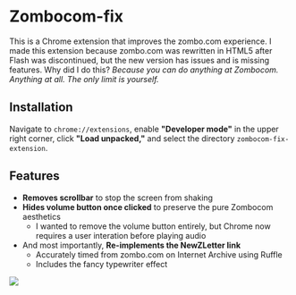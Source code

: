# Zombocom-fix
This is a Chrome extension that improves the zombo.com experience. I made this extension because zombo.com was rewritten in HTML5 after Flash was discontinued, but the new version has issues and is missing features. Why did I do this? *Because you can do anything at Zombocom. Anything at all. The only limit is yourself.*

## Installation
Navigate to `chrome://extensions`, enable **"Developer mode"** in the upper right corner, click **"Load unpacked,"** and select the directory `zombocom-fix-extension`.

## Features
- **Removes scrollbar** to stop the screen from shaking
- **Hides volume button once clicked** to preserve the pure Zombocom aesthetics
  - I wanted to remove the volume button entirely, but Chrome now requires a user interation before playing audio
- And most importantly, **Re-implements the NewZLetter link**
  - Accurately timed from zombo.com on Internet Archive using Ruffle
  - Includes the fancy typewriter effect

![](https://user-images.githubusercontent.com/25514879/133913128-a95d7699-c8b5-47a4-85be-11d135ee4dd4.png)

